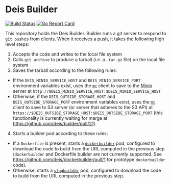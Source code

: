 # Deis Builder

[![Build Status](https://travis-ci.org/deis/builder.svg?branch=master)](https://travis-ci.org/deis/builder) [![Go Report Card](http://goreportcard.com/badge/deis/builder)](http://goreportcard.com/report/deis/builder)

This repository holds the Deis Builder. Builder runs a git server to respond to `git push`es from clients. When it receives a push, it takes the following high level steps:

1. Accepts the code and writes to the local file system
2. Calls `git archive` to produce a tarball (i.e. a `.tar.gz` file) on the local file system
3. Saves the tarball according to the following rules:
  - If the `DEIS_MINIO_SERVICE_HOST` and `DEIS_MINIO_SERVICE_PORT` environment variables exist, uses the [`mc`](https://github.com/minio/mc) client to save to the [Minio](https://github.com/minio/minio) server at `http://$DEIS_MINIO_SERVICE_HOST:$DEIS_MINIO_SERVICE_HOST`
  - Otherwise, if the `DEIS_OUTSIDE_STORAGE_HOST` and `DEIS_OUTSIDE_STORAGE_PORT` environment variables exist, uses the [`mc`](https://github.com/minio/mc) client to save to S3 server (or server that adheres to the S3 API) at `https://$DEIS_OUTSIDE_STORAGE_HOST:$DEIS_OUTSIDE_STORAGE_PORT` (this functionality is currently waiting for merge at https://github.com/deis/builder/pull/21).
4. Starts a builder pod according to these rules:
  - If a `Dockerfile` is present, starts a [`dockerbuilder`](https://github.com/deis/dockerbuilder) pod, configured to download the code to build from the URL computed in the previous step (`dockerbuilder` and Dockerfile builder are not currently supported. See https://github.com/deis/dockerbuilder/pull/1 for prototype `dockerbuilder` code).
  - Otherwise, starts a [`slugbuilder`](https://github.com/deis/slugbuilder) pod, configured to download the code to build from the URL computed in the previous step.
